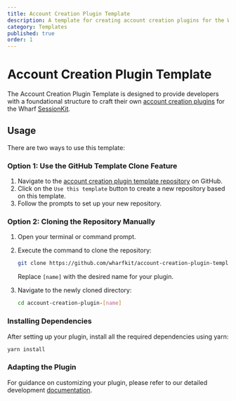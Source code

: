 ```yaml
---
title: Account Creation Plugin Template
description: A template for creating account creation plugins for the Wharf SessionKit.
category: Templates
published: true
order: 1
---
```


# Account Creation Plugin Template

The Account Creation Plugin Template is designed to provide developers with a foundational structure to craft their own [account creation plugins](/docs/session-kit/plugin-account-creation) for the Wharf [SessionKit](/docs/session-kit).

## Usage

There are two ways to use this template:

### Option 1: Use the GitHub Template Clone Feature
   1. Navigate to the [account creation plugin template repository](https://github.com/wharfkit/account-creation-plugin-template) on GitHub.
   2. Click on the `Use this template` button to create a new repository based on this template.
   3. Follow the prompts to set up your new repository.

### Option 2: Cloning the Repository Manually
   1. Open your terminal or command prompt.
   2. Execute the command to clone the repository:
      ```bash
      git clone https://github.com/wharfkit/account-creation-plugin-template.git account-creation-plugin-[name]
      ```
      Replace `[name]` with the desired name for your plugin.

   3. Navigate to the newly cloned directory:
      ```bash
      cd account-creation-plugin-[name]
      ```

### Installing Dependencies

After setting up your plugin, install all the required dependencies using yarn:

```bash
yarn install
```

### Adapting the Plugin

For guidance on customizing your plugin, please refer to our detailed development [documentation](/docs/session-kit/plugin-account-creation#development).
